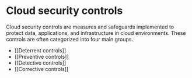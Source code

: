 # Cloud security controls

Cloud security controls are measures and safeguards implemented to protect data, applications, and infrastructure in cloud environments. These controls are often categorized into four main groups.

- [[Deterrent controls]]
- [[Preventive controls]]
- [[Detective controls]]
- [[Corrective controls]]